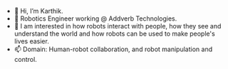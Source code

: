 - 👋 Hi, I’m Karthik.
- 🤖 Robotics Engineer working @ Addverb Technologies.
- 👀 I am interested in how robots interact with people, how they see and understand the world and how robots can be used to make people's lives easier. 
- 📫 Domain: Human-robot collaboration, and robot manipulation and control.  

